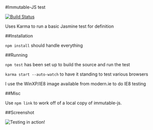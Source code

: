 #Immutable-JS test

[![Build
Status](https://travis-ci.org/kimagure/immutable-js-test.svg?branch=master)](https://travis-ci.org/kimagure/immutable-js-test)

Uses Karma to run a basic Jasmine test for definition

##Installation

`npm install` should handle everything

##Running

`npm test` has been set up to build the source and run the test

`karma start --auto-watch` to have it standing to test various browsers

I use the WinXP/IE8 image available from modern.ie to do IE8 testing

##Misc

Use `npm link` to work off of a local copy of immutable-js.

##Screenshot

![Testing in action!](http://i.imgur.com/1EGSotu.png)

